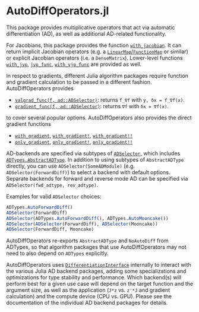 # AutoDiffOperators.jl

This package provides multiplicative operators that act via automatic differentiation (AD), as well as additional AD-related functionality.

For Jacobians, this package provides the function [`with_jacobian`](@ref). It can return implicit Jacobian operators (e.g. a [`LinearMap`/`FunctionMap`](https://github.com/JuliaLinearAlgebra/LinearMaps.jl) or similar) or explicit Jacobian operators (i.e. a `DenseMatrix`). Lower-level functions [`with_jvp`](@ref), [`jvp_func`](@ref), [`with_vjp_func`](@ref) are provided as well.

In respect to gradients, different Julia algorithm packages require function and gradient calculation to be passed in a different fashion. AutoDiffOperators provides

* [`valgrad_func(f, ad::ADSelector)`](@ref): returns `f_∇f` with `y, δx = f_∇f(x)`.
* [`gradient_func(f, ad::ADSelector)`](@ref): returns `∇f` with `δx = ∇f(x)`.

to cover several popular options. AutoDiffOperators also provides the direct gradient functions

* [`with_gradient`](@ref), [`with_gradient!`](@ref), [`with_gradient!!`](@ref)
* [`only_gradient`](@ref), [`only_gradient!`](@ref), [`only_gradient!!`](@ref)

AD-backends are specified via subtypes of [`ADSelector`](@ref), which includes [`ADTypes.AbstractADType`](https://github.com/SciML/ADTypes.jl). In addition to using subtypes of `AbstractADType` directly, you can use `ADSelector(SomeADModule)` (e.g. `ADSelector(ForwardDiff)`) to select a backend with default options. Separate backends for forward and reverse mode AD can be specified via `ADSelector(fwd_adtype, rev_adtype)`.

Examples for valid `ADSelector` choices:

```julia
ADTypes.AutoForwardDiff()
ADSelector(ForwardDiff)
ADSelector(ADTypes.AutoForwardDiff(), ADTypes.AutoMooncake())
ADSelector(ADSelector(ForwardDiff), ADSelector(Mooncake))
ADSelector(ForwardDiff, Mooncake)
```

AutoDiffOperators re-exports `AbstractADType` and `NoAutoDiff` from ADTypes, so that algorithm packages that use
AutoDiffOperators may not need to also depend on `ADTypes` explicitly.

AutoDiffOperators uses [`DifferentiationInterface`](https://github.com/JuliaDiff/DifferentiationInterface.jl) internally to interact with the various Julia AD backend packages, adding some specializations and optimizations for type stability and performance. Which backend(s) will perform best for a given use case will depend on the target function and the argument size, as well as the application (`J*z` vs. `z'*J` and gradient calculation) and the compute device (CPU vs. GPU). Please see the documentation of the individual AD backend packages for details.
